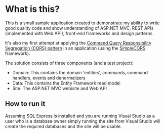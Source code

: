 What is this?
==========

This is a small sample application created to demonstrate my ability to write good quality code and show understanding of ASP.NET MVC, REST APIs (implemented with Web API), front-end frameworks and design patterns.

It's also my first attempt at applying the [Command Query Responsibility Segregation (CQRS) pattern](http://martinfowler.com/bliki/CQRS.html) in an application (using the [SimpleCQRS](https://github.com/tyronegroves/SimpleCQRS) framework).

The solution consists of three components (and a test project):

- Domain: This contains the domain 'entities', commands, command handlers, events and denormalizers
- Data: This contains the Entity Framework read model
- Site: The ASP.NET MVC webisite and Web API

How to run it
------------

Assuming SQL Express is installed and you are running Visual Studio as a user who is a database owner simply running the site from Visual Studio will create the required databases and the site will be usable.
